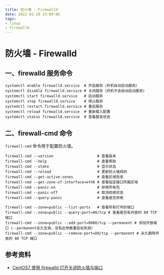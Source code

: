 ```yaml
---
title: 防火墙 - Firewalld
date: 2022-02-20 15:09:06
tags:
- linux
- Firewalld
---
```

# 防火墙 - Firewalld

## 一、firewalld 服务命令

```shell
systemctl enable firewalld.service  # 开启服务（开机自动启动服务）
systemctl disable firewalld.service # 关闭服务（开机不会自动启动服务）
systemctl start firewalld.service   # 启动服务
systemctl stop firewalld.service    # 停止服务
systemctl restart firewalld.service # 重启服务
systemctl reload firewalld.service  # 重新载入配置
systemctl status firewalld.service  # 查看服务状态
```

## 二、firewall-cmd 命令

`firewall-cmd` 命令用于配置防火墙。

```shell
firewall-cmd --version                    # 查看版本
firewall-cmd --help                       # 查看帮助
firewall-cmd --state                      # 显示状态
firewall-cmd --reload                     # 更新防火墙规则
firewall-cmd --get-active-zones           # 查看区域信息
firewall-cmd --get-zone-of-interface=eth0 # 查看指定接口所属区域
firewall-cmd --panic-on                   # 拒绝所有包
firewall-cmd --panic-off                  # 取消拒绝状态
firewall-cmd --query-panic                # 查看是否拒绝

firewall-cmd --zone=public --list-ports   # 查看所有打开的端口
firewall-cmd --zone=public --query-port=80/tcp # 查看是否有开放的 80 TCP 端口
firewall-cmd --zone=public --add-port=8080/tcp --permanent # 添加开放端口（--permanent永久生效，没有此参数重启后失效）
firewall-cmd --zone=public --remove-port=80/tcp --permanent # 永久删除开放的 80 TCP 端口
```

## 参考资料

- [CentOS7 使用 firewalld 打开关闭防火墙与端口](https://www.cnblogs.com/moxiaoan/p/5683743.html)